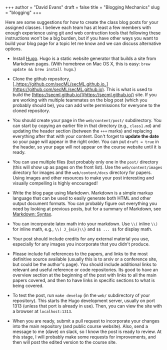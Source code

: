 +++
author = "David Evans"
draft = false
title = "Blogging Mechanics"
slug = "blogging"
+++

Here are some suggestions for how to create the class blog posts for
your assigned classes.  I believe each team has at least a few members
with enough experience using git and web contruction tools that
following these instructions won't be a big burden, but if you have
other ways you want to build your blog page for a topic let me know
and we can discuss alternative options.

- Install [Hugo](https://gohugo.io/).  Hugo is a static website
  generator that builds a site from Markdown pages.  (With homebrew on
  Mac OS X, this is easy: `brew update && brew install hugo`.)

- Clone the github repository,
  [_https://github.com/secML/secML.github.io_](https://github.com/secML/secML.github.io).
  This is what is used to build the
  [https://secml.github.io/](https://secml.github.io/) site.  If you are
  working with multiple teammates on the blog post (which you probably
  should be), you can add write permissions for everyone to the cloned
  repository.

- You should create your page in the `web/content/post/`
  subdirectory. You can start by copying an earlier file in that
  directory (e.g., `class1.md`) and updating the header section
  (between the `+++` marks) and replacing everything after that with
  your content.  Don't forget to **update the date** so your page will
  appear in the right order. You can put `draft = true` in the header,
  so your page will not appear on the course website until it is
  ready.

- You can use multiple files (but probably only one in
  the `post/` directory (this will show up as pages on the front
  list).  Use the `web/content/images` directory for images and the
  `web/content/docs` directory for papers.  Using images and other
  resources to make your post interesting and visually compelling is
  highly encouraged!
   
- Write the blog page using Markdown.  Markdown is a simple markup
  language that can be used to easily generate both HTML and other
  output document formats.  You can probably figure out everything you
  need by looking at previous posts, but for a summary of Markdown,
  see [Markdown: Syntax](https://daringfireball.net/projects/markdown/syntax).

- You can incorporate latex math into your markdown. Use `\\(` inline `\\)` for inline math, e.g., `\\( J_{min}\\}` and `$$ ... $$` for display math.

- Your post should include credits for any external material you use,
  especially for any images you incorporate that you didn't produce.

- Please include full references to the papers, and links to the most
  definitive source available (usually this is to arxiv or a
  conference site, but could be the author's page). You should include
  additional links to relevant and useful reference or code
  repositories. Its good to have an overview section at the beginning
  of the post with links to all the main papers covered, and then to
  have links in specific sections to what is being covered.

- To test the post, run `make develop` (in the `web/` subdirectory of
  your repository).  This starts the Hugo development server, usually
  on port 1313 (unless that port is already in use).  Then, you can
  view the site with a browser at `localhost:1313`.

- When you are ready, submit a pull request to incorporate your
  changes into the main repository (and public course website).  Also,
  send a message to me (dave) on slack, so I know the post is ready to
  review.  At this stage, I will probably make some requests for
  improvements, and then will post the edited version to the course
  site.